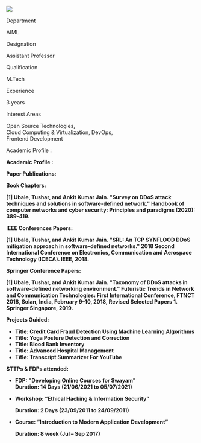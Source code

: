 [![](/sites/default/files/styles/faculty_images/public/2025-01/Tushar%20Ubale.jpg?itok=ePYHFlg_)](/sites/default/files/2025-01/Tushar%20Ubale.jpg)

Department

AIML

Designation

Assistant Professor

Qualification

M.Tech

Experience

3 years

Interest Areas

Open Source Technologies,   
Cloud Computing & Virtualization, DevOps,  
Frontend Development

Academic Profile :

**Academic Profile :**

**Paper Publications:**

**Book Chapters:**

**[1] Ubale, Tushar, and Ankit Kumar Jain. "Survey on DDoS attack techniques and solutions in software-defined network." Handbook of computer networks and cyber security: Principles and paradigms (2020): 389-419.**

**IEEE Conferences Papers:**

**[1] Ubale, Tushar, and Ankit Kumar Jain. "SRL: An TCP SYNFLOOD DDoS mitigation approach in software-defined networks." 2018 Second International Conference on Electronics, Communication and Aerospace Technology (ICECA). IEEE, 2018.**

**Springer Conference Papers:**

**[1] Ubale, Tushar, and Ankit Kumar Jain. "Taxonomy of DDoS attacks in software-defined networking environment." Futuristic Trends in Network and Communication Technologies: First International Conference, FTNCT 2018, Solan, India, February 9–10, 2018, Revised Selected Papers 1. Springer Singapore, 2019.**

**Projects Guided:**

* **Title: Credit Card Fraud Detection Using Machine Learning Algorithms**
* **Title: Yoga Posture Detection and Correction**
* **Title: Blood Bank Inventory**
* **Title: Advanced Hospital Management**
* **Title: Transcript Summarizer For YouTube**

**STTPs & FDPs attended:**

* **FDP: "Developing Online Courses for Swayam"**  
  **Duration: 14 Days (21/06/2021 to 05/07/2021)**
* **Workshop: “Ethical Hacking & Information Security”**

  **Duration: 2 Days (23/09/2011 to 24/09/2011)**
* **Course: “Introduction to Modern Application Development”**

  **Duration: 8 week (Jul – Sep 2017)**